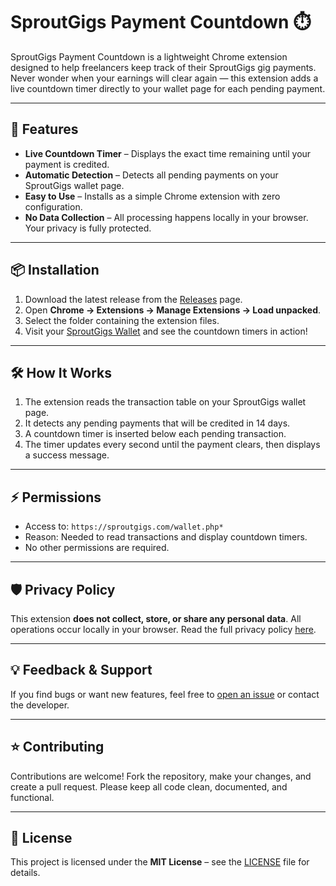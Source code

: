

# SproutGigs Payment Countdown ⏱️


SproutGigs Payment Countdown is a lightweight Chrome extension designed to help freelancers keep track of their SproutGigs gig payments. Never wonder when your earnings will clear again — this extension adds a live countdown timer directly to your wallet page for each pending payment.

---

## 🚀 Features

* **Live Countdown Timer** – Displays the exact time remaining until your payment is credited.
* **Automatic Detection** – Detects all pending payments on your SproutGigs wallet page.
* **Easy to Use** – Installs as a simple Chrome extension with zero configuration.
* **No Data Collection** – All processing happens locally in your browser. Your privacy is fully protected.

---

## 📦 Installation

1. Download the latest release from the [Releases](https://github.com/Polando008/SproutGigsPaymentCountdown/releases) page.
2. Open **Chrome → Extensions → Manage Extensions → Load unpacked**.
3. Select the folder containing the extension files.
4. Visit your [SproutGigs Wallet](https://sproutgigs.com/wallet.php) and see the countdown timers in action!

---

## 🛠️ How It Works

1. The extension reads the transaction table on your SproutGigs wallet page.
2. It detects any pending payments that will be credited in 14 days.
3. A countdown timer is inserted below each pending transaction.
4. The timer updates every second until the payment clears, then displays a success message.

---

## ⚡ Permissions

* Access to: `https://sproutgigs.com/wallet.php*`
* Reason: Needed to read transactions and display countdown timers.
* No other permissions are required.

---

## 🛡️ Privacy Policy

This extension **does not collect, store, or share any personal data**. All operations occur locally in your browser.
Read the full privacy policy [here](https://polando008.github.io/SproutGigsPaymentCountdown/privacy_policy.html).

---

## 💡 Feedback & Support

If you find bugs or want new features, feel free to [open an issue](https://github.com/Polando008/SproutGigsPaymentCountdown/issues) or contact the developer.

---

## ⭐ Contributing

Contributions are welcome! Fork the repository, make your changes, and create a pull request. Please keep all code clean, documented, and functional.

---

## 📄 License

This project is licensed under the **MIT License** – see the [LICENSE](LICENSE) file for details.




